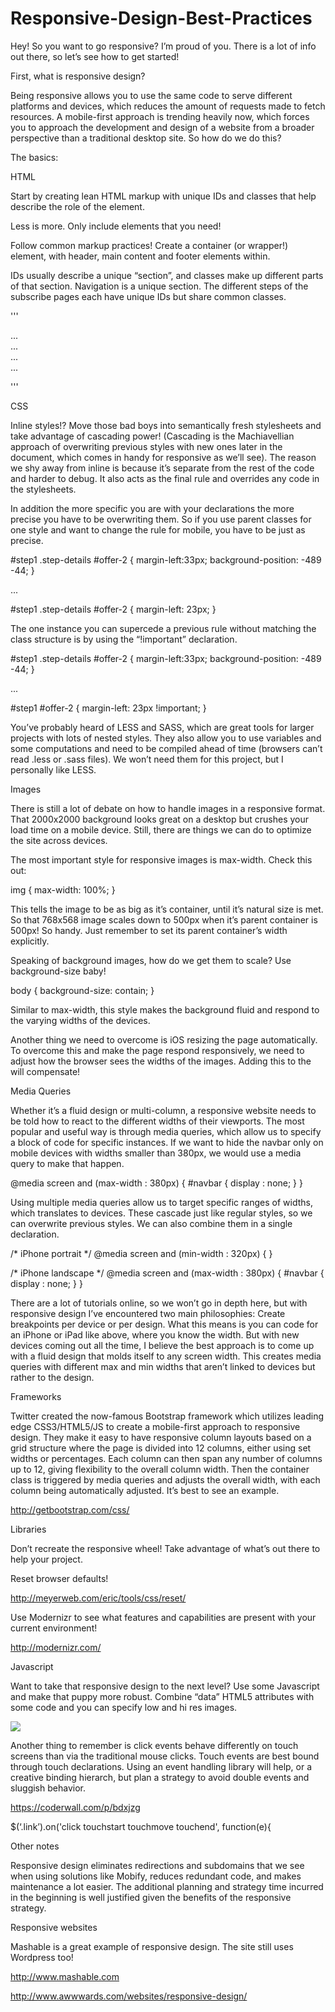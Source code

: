 Responsive-Design-Best-Practices
================================

Hey! So you want to go responsive? I’m proud of you. There is a lot of info out there, so let’s see how to get started!

First, what is responsive design?

Being responsive allows you to use the same code to serve different platforms and devices, which reduces the amount of requests made to fetch resources. A mobile-first approach is trending heavily now, which forces you to approach the development and design of a website from a broader perspective than a traditional desktop site. So how do we do this?

The basics:

HTML

Start by creating lean HTML markup with unique IDs and classes that help describe the role of the element. 

Less is more. Only include elements that you need! 

Follow common markup practices! Create a container (or wrapper!) element, with header, main content and footer elements within.

IDs usually describe a unique “section”, and classes make up different parts of that section. Navigation is a unique section. The different steps of the subscribe pages each have unique IDs but share common classes.

'''
<div id="step1" class="steps unfolded">
	<div class="step-header">
	...
	</div>
	<div class="step-body">
		<div class="step-details">
		...
		</div>
	</div>
</div>
<div id="step2" class="steps folded">
	<div class="step-header">
	...
	</div>
	<div class="step-body">
		...	

'''

CSS

Inline styles!? Move those bad boys into semantically fresh stylesheets and take advantage of cascading power! (Cascading is the Machiavellian approach of overwriting previous styles with new ones later in the document, which comes in handy for responsive as we’ll see). The reason we shy away from inline is because it’s separate from the rest of the code and harder to debug. It also acts as the final rule and overrides any code in the stylesheets.

In addition the more specific you are with your declarations the more precise you have to be overwriting them. So if you use parent classes for one style and want to change the rule for mobile, you have to be just as precise.


#step1 .step-details #offer-2 {
	margin-left:33px;
	background-position: -489 -44;
}

...

#step1 .step-details #offer-2 {
	margin-left: 23px;
}


The one instance you can supercede a previous rule without matching the class structure is by using the “!important” declaration.


#step1 .step-details #offer-2 {
	margin-left:33px;
	background-position: -489 -44;
}

...

#step1 #offer-2 {
	margin-left: 23px !important;
}



You’ve probably heard of LESS and SASS, which are great tools for larger projects with lots of nested styles. They also allow you to use variables and some computations and need to be compiled ahead of time (browsers can’t read .less or .sass files). We won’t need them for this project, but I personally like LESS.


Images

There is still a lot of debate on how to handle images in a responsive format. That 2000x2000 background looks great on a desktop but crushes your load time on a mobile device. Still, there are things we can do to optimize the site across devices.

The most important style for responsive images is max-width. Check this out:

img { max-width: 100%; }

This tells the image to be as big as it’s container, until it’s natural size is met. So that 768x568 image scales down to 500px when it’s parent container is 500px! So handy. Just remember to set its parent container’s width explicitly.

Speaking of background images, how do we get them to scale? Use background-size baby! 

body { background-size: contain; }

Similar to max-width, this style makes the background fluid and respond to the varying widths of the devices.

Another thing we need to overcome is iOS resizing the page automatically. To overcome this and make the page respond responsively, we need to adjust how the browser sees the widths of the images. Adding this to the <head> will compensate!


<meta name="viewport" content="width=device-width; initial-scale=1.0">


Media Queries

Whether it’s a fluid design or multi-column, a responsive website needs to be told how to react to the different widths of their viewports. The most popular and useful way is through media queries, which allow us to specify a block of code for specific instances. If we want to hide the navbar only on mobile devices with widths smaller than 380px, we would use a media query to make that happen.

@media screen and (max-width : 380px) {
	#navbar { display : none; }
}

Using multiple media queries allow us to target specific ranges of widths, which translates to devices. These cascade just like regular styles, so we can overwrite previous styles. We can also combine them in a single declaration.

/* iPhone portrait */
@media screen and (min-width : 320px) {
}

/* iPhone landscape */
@media screen and (max-width : 380px) {
	#navbar { display : none; }
}

There are a lot of tutorials online, so we won’t go in depth here, but with responsive design I’ve encountered two main philosophies: Create breakpoints per device or per design. What this means is you can code for an iPhone or iPad like above, where you know the width. But with new devices coming out all the time, I believe the best approach is to come up with a fluid design that molds itself to any screen width. This creates media queries with different max and min widths that aren’t linked to devices but rather to the design.


Frameworks

Twitter created the now-famous Bootstrap framework which utilizes leading edge CSS3/HTML5/JS to create a mobile-first approach to responsive design. They make it easy to have responsive column layouts based on a grid structure where the page is divided into 12 columns, either using set widths or percentages. Each column can then span any number of columns up to 12, giving flexibility to the overall column width. Then the container class is triggered by media queries and adjusts the overall width, with each column being automatically adjusted. It’s best to see an example.

http://getbootstrap.com/css/

Libraries

Don’t recreate the responsive wheel! Take advantage of what’s out there to help your project.

Reset browser defaults!

http://meyerweb.com/eric/tools/css/reset/

Use Modernizr to see what features and capabilities are present with your current environment!

http://modernizr.com/


Javascript

Want to take that responsive design to the next level? Use some Javascript and make that puppy more robust. Combine “data” HTML5 attributes with some code and you can specify low and hi res images.

<img src=”...jpg” data-hi-res=”...@2x.jpg” />

Another thing to remember is click events behave differently on touch screens than via the traditional mouse clicks. Touch events are best bound through touch declarations. Using an event handling library will help, or a creative binding hierarch, but plan a strategy to avoid double events and sluggish behavior.

https://coderwall.com/p/bdxjzg

$(‘.link’).on('click touchstart touchmove touchend', function(e){


Other notes

Responsive design eliminates redirections and subdomains that we see when using solutions like Mobify, reduces redundant code, and makes maintenance a lot easier. The additional planning and strategy time incurred in the beginning is well justified given the benefits of the responsive strategy.





Responsive websites

Mashable is a great example of responsive design. The site still uses Wordpress too!

http://www.mashable.com

http://www.awwwards.com/websites/responsive-design/







